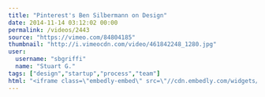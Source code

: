 ```yaml
---
title: "Pinterest's Ben Silbermann on Design"
date: 2014-11-14 03:12:02 00:00
permalink: /videos/2443
source: "https://vimeo.com/84804185"
thumbnail: "http://i.vimeocdn.com/video/461842248_1280.jpg"
user:
  username: "sbgriffi"
  name: "Stuart G."
tags: ["design","startup","process","team"]
html: "<iframe class=\"embedly-embed\" src=\"//cdn.embedly.com/widgets/media.html?src=http%3A%2F%2Fplayer.vimeo.com%2Fvideo%2F84804185&wmode=transparent&src_secure=1&url=http%3A%2F%2Fvimeo.com%2F84804185&image=http%3A%2F%2Fi.vimeocdn.com%2Fvideo%2F461842248_1280.jpg&key=daaebf4d9cdd46779200162d0ca86e20&type=text%2Fhtml&schema=vimeo\" width=\"1280\" height=\"720\" scrolling=\"no\" frameborder=\"0\" allowfullscreen></iframe>"
---
```


